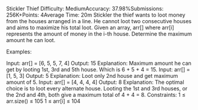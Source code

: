 Stickler Thief
Difficulty: MediumAccuracy: 37.98%Submissions: 256K+Points: 4Average Time: 20m
Stickler the thief wants to loot money from the houses arranged in a line. He cannot loot two consecutive houses and aims to maximize his total loot.
Given an array, arr[] where arr[i] represents the amount of money in the i-th house.
Determine the maximum amount he can loot.

Examples:

Input: arr[] = [6, 5, 5, 7, 4]
Output: 15
Explanation: Maximum amount he can get by looting 1st, 3rd and 5th house. Which is 6 + 5 + 4 = 15.
Input: arr[] = [1, 5, 3]
Output: 5
Explanation: Loot only 2nd house and get maximum amount of 5.
Input: arr[] = [4, 4, 4, 4]
Output: 8
Explanation: The optimal choice is to loot every alternate house. Looting the 1st and 3rd houses, or the 2nd and 4th, both give a maximum total of 4 + 4 = 8.
Constraints:
1 ≤ arr.size() ≤ 105
1 ≤ arr[i] ≤ 104

